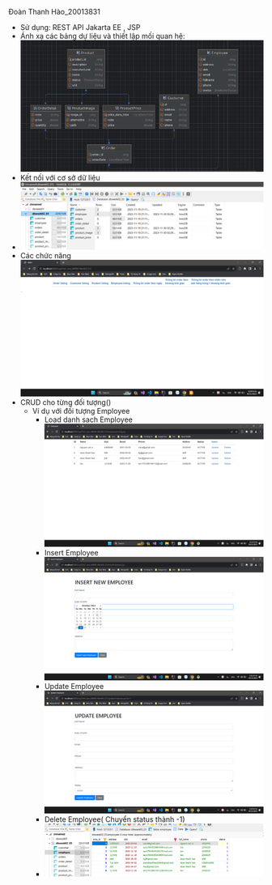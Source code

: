 Đoàn Thanh Hào_20013831
- Sử dụng: REST API Jakarta EE , JSP 
- Ánh xạ các bảng dự liệu và thiết lập mối quan hệ:
![img_1.png](img%2Fimg_1.png)
- Kết nối với cơ sở dữ liệu
- ![img_2.png](img%2Fimg_2.png)
- Các chức năng
![img.png](img%2Fimg.png)
- CRUD cho từng đối tượng()
  - Ví dụ với đối tượng Employee
    + Load danh sach Employee
    ![img_3.png](img%2Fimg_3.png)
    + Insert Employee 
    ![img_4.png](img%2Fimg_4.png)
    + Update Employee 
    ![img_5.png](img%2Fimg_5.png)
    + Delete Employee( Chuyển status thành -1)
    + ![img_6.png](img%2Fimg_6.png)